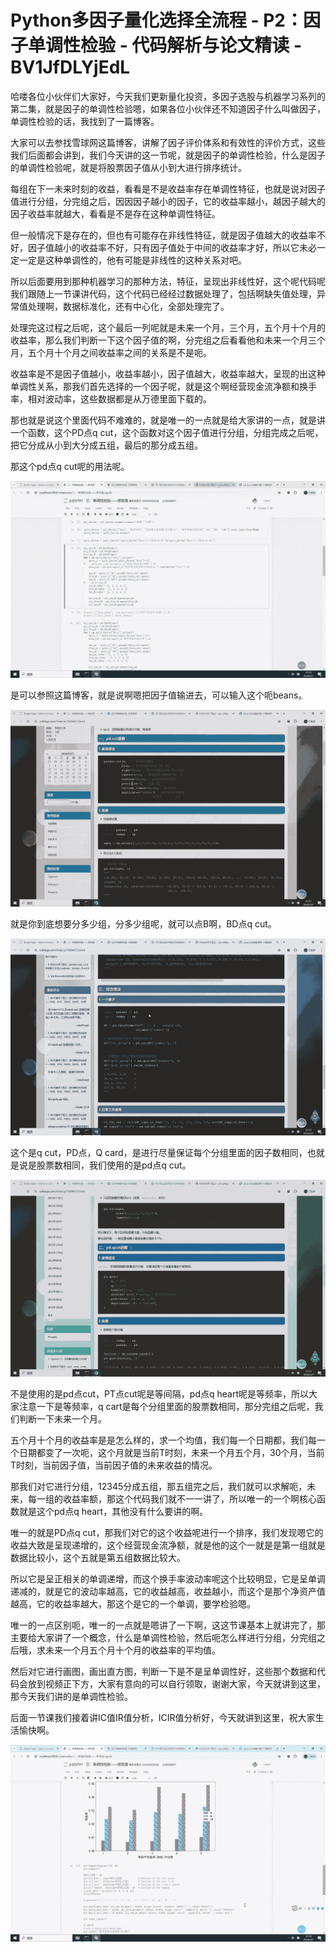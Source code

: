 # Python多因子量化选择全流程 - P2：因子单调性检验 - 代码解析与论文精读 - BV1JfDLYjEdL

哈喽各位小伙伴们大家好，今天我们更新量化投资，多因子选股与机器学习系列的第二集，就是因子的单调性检验嗯，如果各位小伙伴还不知道因子什么叫做因子，单调性检验的话，我找到了一篇博客。

大家可以去参找雪球网这篇博客，讲解了因子评价体系和有效性的评价方式，这些我们后面都会讲到，我们今天讲的这一节呢，就是因子的单调性检验，什么是因子的单调性检验呢，就是将股票因子值从小到大进行排序统计。

每组在下一未来时刻的收益，看看是不是收益率存在单调性特征，也就是说对因子值进行分组，分完组之后，因因因子越小的因子，它的收益率越小，越因子越大的因子收益率就越大，看看是不是存在这种单调性特征。

但一般情况下是存在的，但也有可能存在非线性特征，就是因子值越大的收益率不好，因子值越小的收益率不好，只有因子值处于中间的收益率才好，所以它未必一定一定是这种单调性的，他有可能是非线性的这种关系对吧。

所以后面要用到那种机器学习的那种方法，特征，呈现出非线性好，这个呢代码呢我们跟随上一节课讲代码，这个代码已经经过数据处理了，包括啊缺失值处理，异常值处理啊，数据标准化，还有中心化，全部处理完了。

处理完这过程之后呢，这个最后一列呢就是未来一个月，三个月，五个月十个月的收益率，那么我们判断一下这个因子值的啊，分完组之后看看他和未来一个月三个月，五个月十个月之间收益率之间的关系是不是呃。

收益率是不是因子值越小，收益率越小，因子值越大，收益率越大，呈现的出这种单调性关系，那我们首先选择的一个因子呢，就是这个啊经营现金流净额和换手率，相对波动率，这些数据都是从万德里面下载的。

那也就是说这个里面代码不难难的，就是唯一的一点就是给大家讲的一点，就是讲一个函数，这个PD点q cut，这个函数对这个因子值进行分组，分组完成之后呢，把它分成从小到大分成五组，最后的那分成五组。

那这个pd点q cut呢的用法呢。

![](img/b5a41f158bcc7908b2e94745be74d0f3_1.png)

是可以参照这篇博客，就是说啊嗯把因子值输进去，可以输入这个呃beans。

![](img/b5a41f158bcc7908b2e94745be74d0f3_3.png)

就是你到底想要分多少组，分多少组呢，就可以点B啊，BD点q cut。

![](img/b5a41f158bcc7908b2e94745be74d0f3_5.png)

这个是q cut，PD点，Q card，是进行尽量保证每个分组里面的因子数相同，也就是说是股票数相同，我们使用的是pd点q cut。



![](img/b5a41f158bcc7908b2e94745be74d0f3_7.png)

不是使用的是pd点cut，PT点cut呢是等间隔，pd点q heart呢是等频率，所以大家注意一下是等频率，q cart是每个分组里面的股票数相同，那分完组之后呢，我们判断一下未来一个月。

五个月十个月的收益率是是怎么样的，求一个均值，我们每一个日期都，我们每一个日期都变了一次呃，这个月就是当前T时刻，未来一个月五个月，30个月，当前T时刻，当前因子值，当前因子值的未来收益的情况。

那我们对它进行分组，12345分成五组，那五组完之后，我们就可以求解呃，未来，每一组的收益率额，那这个代码我们就不一一讲了，所以唯一的一个啊核心函数就是这个pd点q heart，其他没有什么要讲的啊。

唯一的就是PD点q cut，那我们对它的这个收益呢进行一个排序，我们发现嗯它的收益大致是呈现递增的，这个经营现金流净额，就是他的这个一就是是第一组就是数据比较小，这个五就是第五组数据比较大。

所以它是呈正相关的单调递增，而这个换手率波动率呢这个比较明显，它是呈单调递减的，就是它的波动率越高，它的收益越高，收益越小，而这个是那个净资产值越高，它的收益率越大，那这个是它的一个单调，要学检验嗯。

唯一的一点区别呃，唯一的一点就是嗯讲了一下啊，这这节课基本上就讲完了，那主要给大家讲了一个概念，什么是单调性检验，然后呃怎么样进行分组，分完组之后哦，求未来一个月五个月十个月的收益率的平均值。

然后对它进行画图，画出直方图，判断一下是不是呈单调性好，这些那个数据和代码会放到视频正下方，大家有意向的可以自行领取，谢谢大家，今天就讲到这里，那今天我们讲的是单调性检验。

后面一节课我们接着讲IC值IR值分析，ICIR值分析好，今天就讲到这里，祝大家生活愉快啊。

![](img/b5a41f158bcc7908b2e94745be74d0f3_9.png)